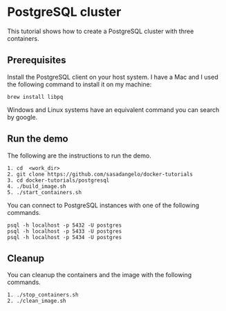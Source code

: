 # PostgreSQL cluster

This tutorial shows how to create a PostgreSQL cluster with three containers.

## Prerequisites

Install the PostgreSQL client on your host system. I have a Mac and I used the following command to install it on my machine:

```
brew install libpq
```

Windows and Linux systems have an equivalent command you can search by google.

## Run the demo

The following are the instructions to run the demo.

```
1. cd  <work_dir>
2. git clone https://github.com/sasadangelo/docker-tutorials
3. cd docker-tutorials/postgresql
4. ./build_image.sh
5. ./start_containers.sh
```

You can connect to PostgreSQL instances with one of the following commands.

```
psql -h localhost -p 5432 -U postgres
psql -h localhost -p 5433 -U postgres
psql -h localhost -p 5434 -U postgres
```

## Cleanup

You can cleanup the containers and the image with the following commands.

```
1. ./stop_containers.sh
2. ./clean_image.sh
```

